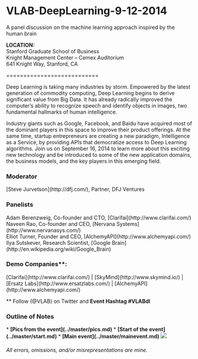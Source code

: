 VLAB-DeepLearning-9-12-2014
===========================

A panel discussion on the machine learning approach inspired by the human brain

<b>LOCATION:<br></b>
Stanford Graduate School of Business<br>
Knight Management Center – Cemex Auditorium<br>
641 Knight Way, Stanford, CA

===========================

Deep Learning is taking many industries by storm. Empowered by the latest generation of commodity computing, Deep Learning begins to derive significant value from Big Data. It has already radically improved the computer’s ability to recognize speech and identify objects in images, two fundamental hallmarks of human intelligence.

Industry giants such as Google, Facebook, and Baidu have acquired most of the dominant players in this space to improve their product offerings. At the same time, startup entrepreneurs are creating a new paradigm, Intelligence as a Service, by providing APIs that democratize access to Deep Learning algorithms. Join us on September 16, 2014 to learn more about this exciting new technology and be introduced to some of the new application domains, the business models, and the key players in this emerging field. 


<h3>Moderator</h3>
[Steve Jurvetson](http://dfj.com/), Partner, DFJ Ventures
 

<h3>Panelists</h3>
Adam Berenzweig, Co-founder and CTO, [Clarifai](http://www.clarifai.com/)<br>
Naveen Rao, Co-founder and CEO, [Nervana Systems](http://www.nervanasys.com/)<br>
Elliot Turner, Founder and CEO, [AlchemyAPI](http://www.alchemyapi.com/)<br>
Ilya Sutskever, Research Scientist, [Google Brain](http://en.wikipedia.org/wiki/Google_Brain)
 

<h3>Demo Companies**:</h3>
[Clarifai](http://www.clarifai.com/) | [SkyMind](http://www.skymind.io/) | [Ersatz Labs](http://www.ersatzlabs.com/) | [AlchemyAPI](http://www.alchemyapi.com/)

** Follow (@VLAB) on Twitter and <b>Event Hashtag #VLABdl</b>

<h3>Outline of Notes</h3>
* <b>[Pics from the event](../master/pics.md)</b>
* <b>[Start of the event](../master/start.md)</b>
* <b>[Main event](../master/mainevent.md)</b>

<img src="https://www.vlab.org/wp-content/uploads/2014/08/banner-1.jpg">

<h6>All errors, omissions, and/or misrepresentations are mine.</h6>
 
